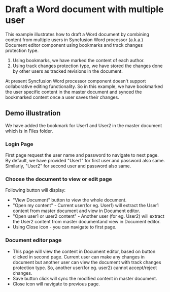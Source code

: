 # Draft a Word document with multiple user
This example illustrates how to draft a Word document by combining content from multiple users in Syncfusion Word processor (a.k.a.) Document editor component using bookmarks and track changes protection type.

1. Using bookmarks, we have marked the content of each author.
2. Using track changes protection type, we have stored the changes done by other users as tracked revisions in the document.

At present Syncfusion Word processor component doesn't support collaborative editing functionality. So in this example, we have bookmarked the user specific content in the master document and synced the bookmarked content once a user saves their changes.

## Demo illustration

We have added the bookmark for User1 and User2 in the master document which is in Files folder.

### Login Page

First page request the user name and password to navigate to next page. By default, we have provided "User1" for first user and password also same. Similarly, "User2" for second user and password also same.

### Choose the document to view or edit page

Following button will display:
* "View Document" button  to view the whole document.
* "Open my content" - Current user(for eg. User1) will extract the User1 content from master document and view in Document editor.
* "Open user1 or user2 content" - Another user (for eg. User2) will extract the User2 content from master documentand view in Document editor. 
* Using Close icon - you can navigate to first page.

### Document editor page 

* This page will view the content in Document editor, based on button clicked in second page. Current user can make any changes in document but another user can view the document with track changes protection type. So, another user(for eg. user2) cannot accept/reject changes.
* Save button click will sync the modified content in master document.
* Close icon will navigate to previous page.
